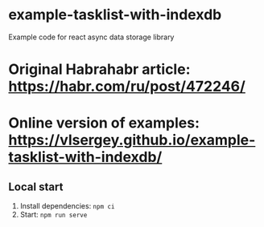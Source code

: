 # example-tasklist-with-indexdb
Example code for react async data storage library

# Original Habrahabr article: https://habr.com/ru/post/472246/
# Online version of examples: https://vlsergey.github.io/example-tasklist-with-indexdb/

Local start
----
1. Install dependencies: `npm ci`
1. Start: `npm run serve`
